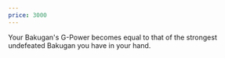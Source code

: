 ```yaml
---
price: 3000
---
```

Your Bakugan's G-Power becomes equal to that of the strongest undefeated Bakugan you have in your hand.